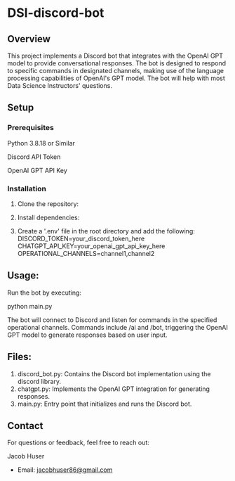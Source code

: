 # DSI-discord-bot

## Overview
This project implements a Discord bot that integrates with the OpenAI GPT model to provide conversational responses. The bot is designed to respond to specific commands in designated channels, 
making use of the language processing capabilities of OpenAI's GPT model. 
The bot will help with most Data Science Instructors' questions.

## Setup
### Prerequisites
Python 3.8.18 or Similar

Discord API Token

OpenAI GPT API Key

### Installation
1. Clone the repository:
  

3. Install dependencies:


5. Create a '.env' file in the root directory and add the following:
DISCORD_TOKEN=your_discord_token_here
CHATGPT_API_KEY=your_openai_gpt_api_key_here
OPERATIONAL_CHANNELS=channel1,channel2

## Usage:
Run the bot by executing:

python main.py

The bot will connect to Discord and listen for commands in the specified operational channels. Commands include /ai and /bot, triggering the OpenAI GPT model to generate responses based on user input.

## Files:
1. discord_bot.py: Contains the Discord bot implementation using the discord library.
2. chatgpt.py: Implements the OpenAI GPT integration for generating responses.
3. main.py: Entry point that initializes and runs the Discord bot.

## Contact
For questions or feedback, feel free to reach out:

Jacob Huser
- Email: jacobhuser86@gmail.com
